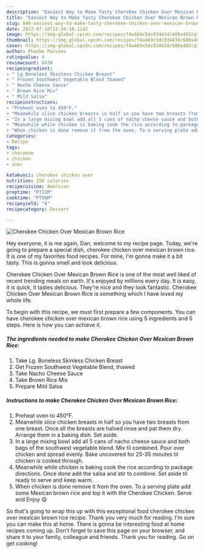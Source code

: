 ```yaml
---
description: "Easiest Way to Make Tasty Cherokee Chicken Over Mexican Brown Rice"
title: "Easiest Way to Make Tasty Cherokee Chicken Over Mexican Brown Rice"
slug: 846-easiest-way-to-make-tasty-cherokee-chicken-over-mexican-brown-rice
date: 2022-07-10T12:34:18.114Z
image: https://img-global.cpcdn.com/recipes/f4a469c5dc03443d/680x482cq70/cherokee-chicken-over-mexican-brown-rice-recipe-main-photo.jpg
thumbnail: https://img-global.cpcdn.com/recipes/f4a469c5dc03443d/680x482cq70/cherokee-chicken-over-mexican-brown-rice-recipe-main-photo.jpg
cover: https://img-global.cpcdn.com/recipes/f4a469c5dc03443d/680x482cq70/cherokee-chicken-over-mexican-brown-rice-recipe-main-photo.jpg
author: Phoebe Parsons
ratingvalue: 4
reviewcount: 8434
recipeingredient:
- " Lg Boneless Skinless Chicken Breast"
- " Frozen Southwest Vegetable Blend thawed"
- " Nacho Cheese Sauce"
- " Brown Rice Mix"
- " Mild Salsa"
recipeinstructions:
- "Preheat oven to 450°F."
- "Meanwhile slice chicken breasts in half so you have two breasts from one breast. Once all the breasts are halved rinse and pat them dry. Arrange them in a baking dish. Set aside."
- "In a large mixing bowl add all 5 cans of nacho cheese sauce and both bags of the southwest vegetable blend. Mix til combined. Pour over chicken and spread evenly. Bake uncovered for 25-35 minutes til chicken is cooked through."
- "Meanwhile while chicken is baking cook the rice according to package directions. Once done add the salsa and stir to combine. Set aside til ready to serve and keep warm."
- "When chicken is done remove it from the oven. To a serving plate add some Mexican brown rice and top it with the Cherokee Chicken. Serve and Enjoy 😋"
categories:
- Recipe
tags:
- cherokee
- chicken
- over

katakunci: cherokee chicken over 
nutrition: 258 calories
recipecuisine: American
preptime: "PT11M"
cooktime: "PT56M"
recipeyield: "4"
recipecategory: Dessert

---
```



![Cherokee Chicken Over Mexican Brown Rice](https://img-global.cpcdn.com/recipes/f4a469c5dc03443d/680x482cq70/cherokee-chicken-over-mexican-brown-rice-recipe-main-photo.jpg)

Hey everyone, it is me again, Dan, welcome to my recipe page. Today, we're going to prepare a special dish, cherokee chicken over mexican brown rice. It is one of my favorites food recipes. For mine, I'm gonna make it a bit tasty. This is gonna smell and look delicious.

Cherokee Chicken Over Mexican Brown Rice is one of the most well liked of recent trending meals on earth. It's enjoyed by millions every day. It is easy, it is quick, it tastes delicious. They're nice and they look fantastic. Cherokee Chicken Over Mexican Brown Rice is something which I have loved my whole life.




To begin with this recipe, we must first prepare a few components. You can have cherokee chicken over mexican brown rice using 5 ingredients and 5 steps. Here is how you can achieve it.

<!--inarticleads1-->

##### The ingredients needed to make Cherokee Chicken Over Mexican Brown Rice:

1. Take  Lg. Boneless Skinless Chicken Breast
1. Get  Frozen Southwest Vegetable Blend, thawed
1. Take  Nacho Cheese Sauce
1. Take  Brown Rice Mix
1. Prepare  Mild Salsa




<!--inarticleads2-->

##### Instructions to make Cherokee Chicken Over Mexican Brown Rice:

1. Preheat oven to 450°F.
1. Meanwhile slice chicken breasts in half so you have two breasts from one breast. Once all the breasts are halved rinse and pat them dry. Arrange them in a baking dish. Set aside.
1. In a large mixing bowl add all 5 cans of nacho cheese sauce and both bags of the southwest vegetable blend. Mix til combined. Pour over chicken and spread evenly. Bake uncovered for 25-35 minutes til chicken is cooked through.
1. Meanwhile while chicken is baking cook the rice according to package directions. Once done add the salsa and stir to combine. Set aside til ready to serve and keep warm.
1. When chicken is done remove it from the oven. To a serving plate add some Mexican brown rice and top it with the Cherokee Chicken. Serve and Enjoy 😋




So that's going to wrap this up with this exceptional food cherokee chicken over mexican brown rice recipe. Thank you very much for reading. I'm sure you can make this at home. There is gonna be interesting food at home recipes coming up. Don't forget to save this page on your browser, and share it to your family, colleague and friends. Thank you for reading. Go on get cooking!
